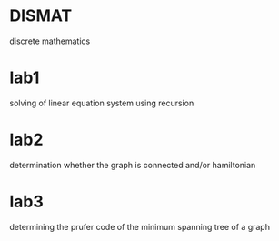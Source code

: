 # DISMAT
discrete mathematics 

# lab1
solving of linear equation system using recursion

# lab2
determination whether the graph is connected and/or hamiltonian

# lab3
determining the prufer code of the minimum spanning tree of a graph 
